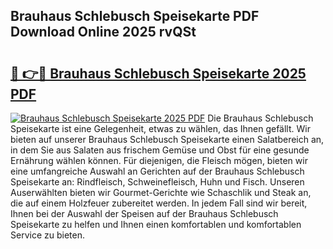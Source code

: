 ## Brauhaus Schlebusch Speisekarte PDF Download Online 2025 rvQSt

# <h2><a href="http://gc7gbo4.nevu.top/?p=Brauhaus+Schlebusch+Speisekarte">🔗 👉🔴 Brauhaus Schlebusch Speisekarte 2025 PDF</a></h2>

[![Brauhaus Schlebusch Speisekarte 2025 PDF](https://i.imgur.com/dBaPXMq.png)](http://gc7gbo4.nevu.top/?p=Brauhaus+Schlebusch+Speisekarte)
Die Brauhaus Schlebusch Speisekarte ist eine Gelegenheit, etwas zu wählen, das Ihnen gefällt. Wir bieten auf unserer Brauhaus Schlebusch Speisekarte einen Salatbereich an, in dem Sie aus Salaten aus frischem Gemüse und Obst für eine gesunde Ernährung wählen können. Für diejenigen, die Fleisch mögen, bieten wir eine umfangreiche Auswahl an Gerichten auf der Brauhaus Schlebusch Speisekarte an: Rindfleisch, Schweinefleisch, Huhn und Fisch. Unseren Auserwählten bieten wir Gourmet-Gerichte wie Schaschlik und Steak an, die auf einem Holzfeuer zubereitet werden. In jedem Fall sind wir bereit, Ihnen bei der Auswahl der Speisen auf der Brauhaus Schlebusch Speisekarte zu helfen und Ihnen einen komfortablen und komfortablen Service zu bieten.
